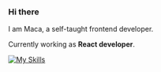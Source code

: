 ### Hi there

I am Maca, a self-taught frontend developer. 

Currently working as **React developer**. 

[![My Skills](https://skillicons.dev/icons?i=git,javascript,typescript,react&perline=3)](https://marcelhess.cz)


